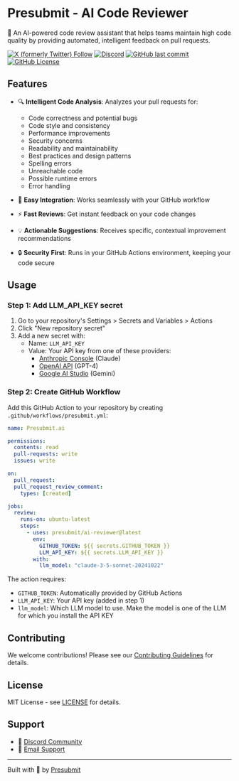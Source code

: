 # Presubmit - AI Code Reviewer

🤖 An AI-powered code review assistant that helps teams maintain high code quality by providing automated, intelligent feedback on pull requests.

[![X (formerly Twitter) Follow](https://img.shields.io/twitter/follow/presubmitai?style=social)](https://x.com/presubmitai)
[![Discord](https://img.shields.io/badge/Join%20community%20on-Discord-blue?logo=discord&style=flat-square)](https://discord.gg/FcAqqB3B)
[![GitHub last commit](https://img.shields.io/github/last-commit/presubmit/ai-reviewer)](https://github.com/presubmit/ai-reviewer/commits)
[![GitHub License](https://img.shields.io/github/license/presubmit/ai-reviewer?color=yellow)](https://github.com/presubmit/ai-reviewer/blob/main/LICENSE)

## Features

- 🔍 **Intelligent Code Analysis**: Analyzes your pull requests for:

  - Code correctness and potential bugs
  - Code style and consistency
  - Performance improvements
  - Security concerns
  - Readability and maintainability
  - Best practices and design patterns
  - Spelling errors
  - Unreachable code
  - Possible runtime errors
  - Error handling

- 🚀 **Easy Integration**: Works seamlessly with your GitHub workflow
- ⚡ **Fast Reviews**: Get instant feedback on your code changes
- 💡 **Actionable Suggestions**: Receives specific, contextual improvement recommendations
- 🔒 **Security First**: Runs in your GitHub Actions environment, keeping your code secure

## Usage

### Step 1: Add LLM_API_KEY secret

1. Go to your repository's Settings > Secrets and Variables > Actions
2. Click "New repository secret"
3. Add a new secret with:
   - Name: `LLM_API_KEY`
   - Value: Your API key from one of these providers:
     - [Anthropic Console](https://console.anthropic.com/) (Claude)
     - [OpenAI API](https://platform.openai.com/api-keys) (GPT-4)
     - [Google AI Studio](https://aistudio.google.com/app/apikeys) (Gemini)

### Step 2: Create GitHub Workflow

Add this GitHub Action to your repository by creating `.github/workflows/presubmit.yml`:

```yaml
name: Presubmit.ai

permissions:
  contents: read
  pull-requests: write
  issues: write

on:
  pull_request:
  pull_request_review_comment:
    types: [created]

jobs:
  review:
    runs-on: ubuntu-latest
    steps:
      - uses: presubmit/ai-reviewer@latest
        env:
          GITHUB_TOKEN: ${{ secrets.GITHUB_TOKEN }}
          LLM_API_KEY: ${{ secrets.LLM_API_KEY }}
        with:
          llm_model: "claude-3-5-sonnet-20241022"
```

The action requires:

- `GITHUB_TOKEN`: Automatically provided by GitHub Actions
- `LLM_API_KEY`: Your API key (added in step 1)
- `llm_model`: Which LLM model to use. Make the model is one of the LLM for which you install the API KEY

## Contributing

We welcome contributions! Please see our [Contributing Guidelines](CONTRIBUTING.md) for details.

## License

MIT License - see [LICENSE](LICENSE) for details.

## Support

- 💬 [Discord Community](https://discord.gg/FcAqqB3B)
- 📧 [Email Support](mailto:bogdan@presubmit.ai)

---

Built with 🖤 by [Presubmit](https://presubmit.ai)
